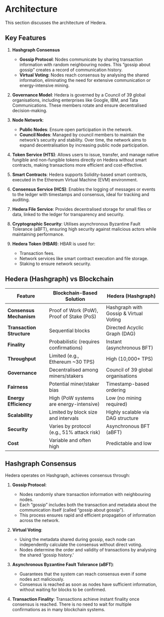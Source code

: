 # Architecture

This section discusses the architecture of Hedera.

## Key Features

1. **Hashgraph Consensus**
    * **Gossip Protocol**: Nodes communicate by sharing transaction information with random neighbouring nodes. This “gossip about gossip” creates a record of communication history.
    * **Virtual Voting**: Nodes reach consensus by analysing the shared information, eliminating the need for extensive communication or energy-intensive mining.

2. **Governance Model**: Hedera is governed by a Council of 39 global organisations, including enterprises like Google, IBM, and Tata Communications. These members rotate and ensure decentralised decision-making.

3. **Node Network**:
    * **Public Nodes**: Ensure open participation in the network.
    * **Council Nodes**: Managed by council members to maintain the network’s security and stability. Over time, the network aims to expand decentralisation by increasing public node participation.

4. **Token Service (HTS)**: Allows users to issue, transfer, and manage native fungible and non-fungible tokens directly on Hedera without smart contracts, making transactions more efficient and cost-effective.

5. **Smart Contracts**: Hedera supports Solidity-based smart contracts, executed in the Ethereum Virtual Machine (EVM) environment.

6. **Consensus Service (HCS)**: Enables the logging of messages or events to the ledger with timestamps and consensus, ideal for tracking and auditing.

7. **Hedera File Service**: Provides decentralised storage for small files or data, linked to the ledger for transparency and security.

8. **Cryptographic Security**: Utilises asynchronous Byzantine Fault Tolerance (aBFT), ensuring high security against malicious actors while maintaining performance.

9. **Hedera Token (HBAR)**: HBAR is used for:
    * Transaction fees.
    * Network services like smart contract execution and file storage.
    * Staking to ensure network security.

## Hedera (Hashgraph) vs Blockchain

| Feature               | Blockchain-Based Solution           | Hedera (Hashgraph)               |
|-----------------------|--------------------------------------|-----------------------------------|
| **Consensus Mechanism** | Proof of Work (PoW), Proof of Stake (PoS) | Hashgraph with Gossip & Virtual Voting |
| **Transaction Structure** | Sequential blocks                  | Directed Acyclic Graph (DAG)     |
| **Finality**           | Probabilistic (requires confirmations) | Instant (asynchronous BFT)       |
| **Throughput**         | Limited (e.g., Ethereum ~30 TPS)    | High (10,000+ TPS)               |
| **Governance**         | Decentralised among miners/stakers  | Council of 39 global organisations |
| **Fairness**           | Potential miner/staker bias         | Timestamp-based ordering         |
| **Energy Efficiency**  | High (PoW systems are energy-intensive) | Low (no mining required)         |
| **Scalability**        | Limited by block size and intervals | Highly scalable via DAG structure |
| **Security**           | Varies by protocol (e.g., 51% attack risk) | Asynchronous BFT (aBFT)          |
| **Cost**               | Variable and often high             | Predictable and low              |

## Hashgraph Consensus

Hedera operates on Hashgraph, achieves consensus through:

1.	**Gossip Protocol**:
    * Nodes randomly share transaction information with neighbouring nodes.
    * Each “gossip” includes both the transaction and metadata about the communication itself (called “gossip about gossip”).
    * This process ensures rapid and efficient propagation of information across the network.

2.	**Virtual Voting**:
    * Using the metadata shared during gossip, each node can independently calculate the consensus without direct voting.
    * Nodes determine the order and validity of transactions by analysing the shared 'gossip history.'

3.	**Asynchronous Byzantine Fault Tolerance (aBFT)**:
    * Guarantees that the system can reach consensus even if some nodes act maliciously.
    * Consensus is reached as soon as nodes have sufficient information, without waiting for blocks to be confirmed.

4.	**Transaction Finality**: Transactions achieve instant finality once consensus is reached. There is no need to wait for multiple confirmations as in many blockchain systems.
